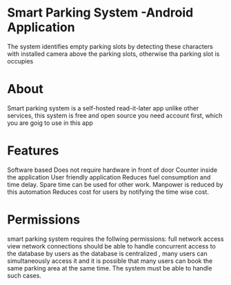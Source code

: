 # Smart Parking System -Android Application
 The system identifies empty parking slots by detecting these characters with installed camera above the parking slots, otherwise tha parking slot is occupies
# About
 Smart parking system is a self-hosted read-it-later app
 unlike other services, this system is free and open source
 you need account first, which you are goig to use in this app
# Features
 Software based
  Does not require hardware in front of door
  Counter inside the application
  User friendly application
  Reduces fuel consumption and time delay. Spare time can be used for other work.
  Manpower is reduced by this automation 
  Reduces cost for users by notifying the time wise cost.
# Permissions
  smart parking system requires the follwing permissions:
  full network access
  view network connections 
  should be able to handle concurrent access to the database by users
  as the database is centralized , many users can simultaneously access it and it is possible that many users can book the same parking area at the same time. The system must be able to handle such cases.

